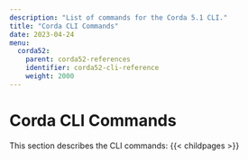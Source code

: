```yaml
---
description: "List of commands for the Corda 5.1 CLI."  
title: "Corda CLI Commands"
date: 2023-04-24
menu:
  corda52:
    parent: corda52-references
    identifier: corda52-cli-reference
    weight: 2000
---
```

# Corda CLI Commands

This section describes the CLI commands:
{{< childpages >}}

